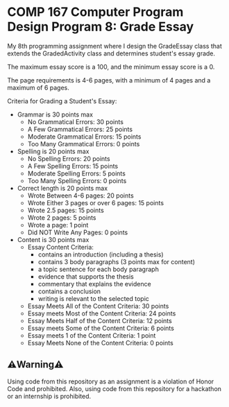 # COMP 167 Computer Program Design Program 8: Grade Essay
My 8th programming assignment where I design the GradeEssay class that extends the GradedActivity class and determines student's essay grade.

The maximum essay score is a 100, and the minimum essay score is a 0.

The page requirements is 4-6 pages, with a minimum of 4 pages and a maximum of 6 pages.

Criteria for Grading a Student's Essay:
* Grammar is 30 points max
	* No Grammatical Errors: 30 points
	* A Few Grammatical Errors: 25 points
	* Moderate Grammatical Errors: 15 points
	* Too Many Grammatical Errors: 0 points
* Spelling is 20 points max
	* No Spelling Errors: 20 points
	* A Few Spelling Errors: 15 points
	* Moderate Spelling Errors: 5 points
	* Too Many Spelling Errors: 0 points
* Correct length is 20 points max
	* Wrote Between 4-6 pages: 20 points
	* Wrote Either 3 pages or over 6 pages: 15 points
	* Wrote 2.5 pages: 15 points
	* Wrote 2 pages: 5 points
	* Wrote a page: 1 point
	* Did NOT Write Any Pages: 0 points
* Content is 30 points max
	* Essay Content Criteria:
		* contains an introduction (including a thesis)
		* contains 3 body paragraphs (3 points max for content)
		* a topic sentence for each body paragraph
		* evidence that supports the thesis
		* commentary that explains the evidence
		* contains a conclusion
		* writing is relevant to the selected topic
	* Essay Meets All of the Content Criteria: 30 points
	* Essay meets Most of the Content Criteria: 24 points
	* Essay Meets Half of the Content Criteria: 12 points
	* Essay meets Some of the Content Criteria: 6 points
	* Essay meets 1 of the Content Criteria: 1 point
	* Essay Meets None of the Content Criteria: 0 points

## ⚠️Warning⚠️
Using code from this repository as an assignment is a violation of Honor Code and prohibited. Also, using code from this repository for a hackathon or an internship is prohibited.
